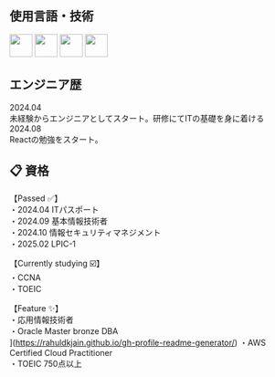 ## 使用言語・技術
<p align="left">
  <img src="https://cdn.simpleicons.org/react/61DAFB" width="40" />
  <img src="https://cdn.simpleicons.org/typescript/3178C6" width="40" />
  <img src="https://cdn.simpleicons.org/laravel/FF2D20" width="40" />
  <img src="https://cdn.simpleicons.org/docker/2496ED" width="40" />
</p>


## エンジニア歴
2024.04 <br>未経験からエンジニアとしてスタート。研修にてITの基礎を身に着ける<br>
2024.08 <br>Reactの勉強をスタート。<br>

## :clipboard: 資格 <br>
【Passed :white_check_mark:】	 <br>
・2024.04 ITパスポート <br>
・2024.09 基本情報技術者 <br>
・2024.10 情報セキュリティマネジメント <br>
・2025.02 LPIC-1 <br>

【Currently studying :ballot_box_with_check:】 <br>
・CCNA <br>
・TOEIC <br>

【Feature :sparkles:】 <br>
・応用情報技術者 <br>
・Oracle Master bronze DBA <br>](https://rahuldkjain.github.io/gh-profile-readme-generator/)
・AWS Certified Cloud Practitioner <br>
・TOEIC 750点以上 <br>

